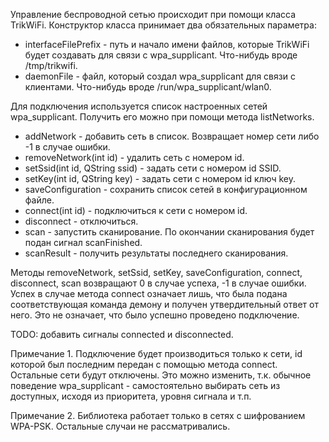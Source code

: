 Управление беспроводной сетью происходит при помощи класса TrikWiFi.
Конструктор класса принимает два обязательных параметра:
* interfaceFilePrefix - путь и начало имени файлов, которые TrikWiFi будет создавать для связи с wpa_supplicant. Что-нибудь вроде /tmp/trikwifi.
* daemonFile - файл, который создал wpa_supplicant для связи с клиентами. Что-нибудь вроде /run/wpa_supplicant/wlan0.

Для подключения используется список настроенных сетей wpa_supplicant. Получить его можно при помощи метода listNetworks.

* addNetwork - добавить сеть в список. Возвращает номер сети либо -1 в случае ошибки.
* removeNetwork(int id) - удалить сеть с номером id.
* setSsid(int id, QString ssid) - задать сети с номером id SSID.
* setKey(int id, QString key) - задать сети с номером id ключ key.
* saveConfiguration - сохранить список сетей в конфигурационном файле.
* connect(int id) - подключиться к сети с номером id.
* disconnect - отключиться.
* scan - запустить сканирование. По окончании сканирования будет подан сигнал scanFinished.
* scanResult - получить результаты последнего сканирования.

Методы removeNetwork, setSsid, setKey, saveConfiguration, connect, disconnect, scan возвращают 0 в случае успеха, -1 в случае ошибки. Успех в случае метода connect означает лишь, что была подана соответствующая команда демону и получен утвердительный ответ от него. Это не означает, что было успешно проведено подключение.

TODO: добавить сигналы connected и disconnected.

Примечание 1. Подключение будет производиться только к сети, id которой был последним передан с помощью метода connect. Остальные сети будут отключены. Это можно изменить, т.к. обычное поведение wpa_supplicant - самостоятельно выбирать сеть из доступных, исходя из приоритета, уровня сигнала и т.п.

Примечание 2. Библиотека работает только в сетях с шифрованием WPA-PSK. Остальные случаи не рассматривались.